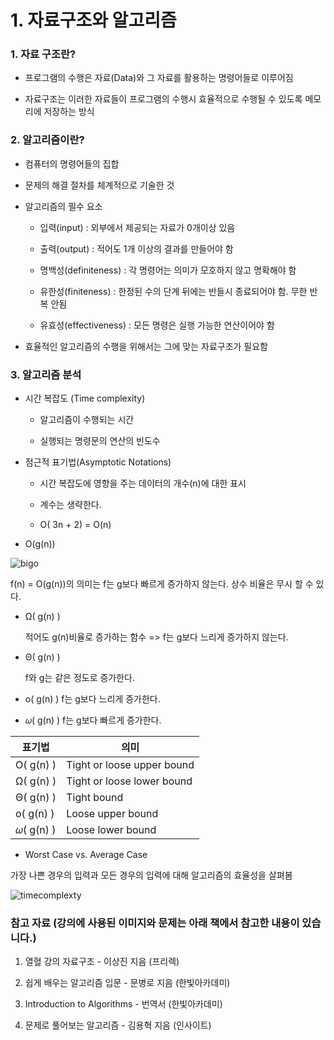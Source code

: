 # 1. 자료구조와 알고리즘


### 1. 자료 구조란?

- 프로그램의 수행은 자료(Data)와 그 자료를 활용하는 명령어들로 이루어짐

- 자료구조는 이러한 자료들이 프로그램의 수행시 효율적으로 수행될 수 있도록 메모리에 저장하는 방식

### 2. 알고리즘이란?

- 컴퓨터의 명령어들의 집합

- 문제의 해결 절차를 체계적으로 기술한 것

- 알고리즘의 필수 요소

    - 입력(input) : 외부에서 제공되는 자료가 0개이상 있음

    - 출력(output) : 적어도 1개 이상의 결과를 만들어야 함

    - 명백성(definiteness) : 각 명령어는 의미가 모호하지 않고 명확해야 함

    - 유한성(finiteness) :  한정된 수의 단계 뒤에는 반들시 종료되어야 함. 무한 반복 안됨

    - 유효성(effectiveness) : 모든 명령은 실행 가능한 연산이어야 함

- 효율적인 알고리즘의 수행을 위해서는 그에 맞는 자료구조가 필요함

### 3. 알고리즘 분석

- 시간 복잡도 (Time complexity)

    - 알고리즘이 수행되는 시간

    - 실행되는 명령문의 연산의 빈도수

- 점근적 표기법(Asymptotic Notations)

    - 시간 복잡도에 영향을 주는 데이터의 개수(n)에 대한 표시

    - 계수는 생략한다.

    - O( 3n + 2) = O(n)

- O(g(n))

![bigo](./img/bigo.png)

  f(n) = O(g(n))의 의미는 f는 g보다 빠르게 증가하지 않는다. 상수 비율은 무시 할 수 있다.

- Ω( g(n) )
   
   적어도 g(n)비율로 증가하는 함수 => f는 g보다 느리게 증가하지 않는다.

- Θ( g(n) )

  f와 g는 같은 정도로 증가한다.

- o( g(n) )
  f는 g보다 느리게 증가한다.

- 𝜔( g(n) )
  f는 g보다 빠르게 증가한다.

| 표기법 | 의미 |
| ------ | ------ |
|  O( g(n) )  |  Tight or loose upper bound  |
|  Ω( g(n) )  | Tight or loose lower bound   |
|  Θ( g(n) )  | Tight bound   |
|  o( g(n) )  | Loose upper bound   |
|  𝜔( g(n) )  | Loose lower bound   |
 

- Worst Case vs. Average Case 

가장 나쁜 경우의 입력과 모든 경우의 입력에 대해 알고리즘의 효율성을 살펴봄

![timecomplexty](./img/timecomplexity.png)


### 참고 자료 (강의에 사용된 이미지와 문제는 아래 책에서 참고한 내용이 있습니다.)

1. 열혈 강의 자료구조 - 이상진 지음 (프리렉)

2. 쉽게 배우는 알고리즘 입문 - 문병로 지음 (한빛아카데미)

3. Introduction to Algorithms - 번역서 (한빛아카데미) 

4. 문제로 풀어보는 알고리즘 - 김용혁 지음 (인사이트)
